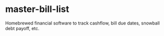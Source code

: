# master-bill-list
Homebrewed financial software to track cashflow, bill due dates, snowball debt payoff, etc.